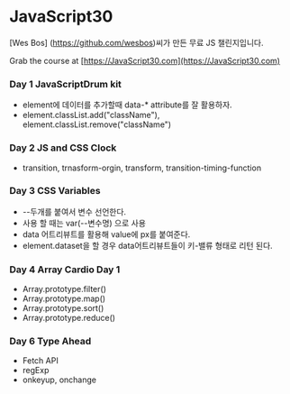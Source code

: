 

# JavaScript30 

[Wes Bos] (https://github.com/wesbos)씨가 만든 무료 JS 챌린지입니다.

Grab the course at [https://JavaScript30.com](https://JavaScript30.com)



### Day 1 JavaScriptDrum kit

- element에 데이터를 추가할때 data-* attribute를 잘 활용하자.
- element.classList.add("className"), element.classList.remove("className")

### Day 2 JS and CSS Clock

- transition, trnasform-orgin, transform, transition-timing-function


### Day 3 CSS Variables

- --두개를 붙여서 변수 선언한다.
- 사용 할 때는 var(--변수명) 으로 사용
- data 어트리뷰트를 활용해 value에 px를 붙여준다.
- element.dataset을 할 경우 data어트리뷰트들이 키-밸류 형태로 리턴 된다.

### Day 4 Array Cardio Day 1 

- Array.prototype.filter()
- Array.prototype.map()
- Array.prototype.sort()
- Array.prototype.reduce()

### Day 6 Type Ahead

- Fetch API
- regExp
- onkeyup, onchange